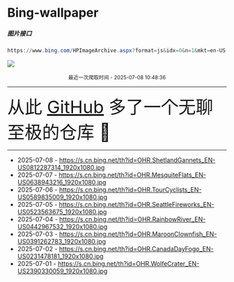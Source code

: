 # Bing-wallpaper

##### 图片接口

```powershell
https://www.bing.com/HPImageArchive.aspx?format=js&idx=0&n=1&mkt=en-US
```

 ![](https://s.cn.bing.net/th?id=OHR.ShetlandGannets_EN-US0812287314_1920x1080.jpg)

<p align='center' >
    <small>
        最近一次爬取时间 - 2025-07-08 10:48:36
    </small>
    <br>
    <hr>
    <font size=7>
        <small>
           从此 <a href='https://github.com/'>GitHub</a> 多了一个无聊至极的仓库  🍳
        </small>
    </font>
    <hr>
</p>


- 2025-07-08 - https://s.cn.bing.net/th?id=OHR.ShetlandGannets_EN-US0812287314_1920x1080.jpg 
- 2025-07-07 - https://s.cn.bing.net/th?id=OHR.MesquiteFlats_EN-US0638943216_1920x1080.jpg 
- 2025-07-06 - https://s.cn.bing.net/th?id=OHR.TourCyclists_EN-US0589835009_1920x1080.jpg 
- 2025-07-05 - https://s.cn.bing.net/th?id=OHR.SeattleFireworks_EN-US0523563675_1920x1080.jpg 
- 2025-07-04 - https://s.cn.bing.net/th?id=OHR.RainbowRiver_EN-US0442967532_1920x1080.jpg 
- 2025-07-03 - https://s.cn.bing.net/th?id=OHR.MaroonClownfish_EN-US0391262783_1920x1080.jpg 
- 2025-07-02 - https://s.cn.bing.net/th?id=OHR.CanadaDayFogo_EN-US0231478181_1920x1080.jpg 
- 2025-07-01 - https://s.cn.bing.net/th?id=OHR.WolfeCrater_EN-US2390330059_1920x1080.jpg 
